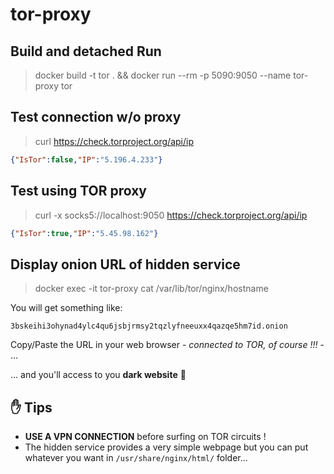 # tor-proxy

## Build and detached Run
> docker build -t tor . && docker run --rm -p 5090:9050 --name tor-proxy tor
## Test connection w/o proxy
> curl https://check.torproject.org/api/ip
```json
{"IsTor":false,"IP":"5.196.4.233"}
```
## Test using TOR proxy
> curl -x socks5://localhost:9050 https://check.torproject.org/api/ip
```json
{"IsTor":true,"IP":"5.45.98.162"}
```

## Display onion URL of hidden service 
> docker exec -it tor-proxy cat /var/lib/tor/nginx/hostname

You will get something like:

```
3bskeihi3ohynad4ylc4qu6jsbjrmsy2tqzlyfneeuxx4qazqe5hm7id.onion
```
Copy/Paste the URL in your web browser - _connected to TOR, of course !!!_ - ...

... and you'll access to you **dark website** :jack_o_lantern:

## ✋ Tips
- **USE A VPN CONNECTION** before surfing on TOR circuits !
- The hidden service provides a very simple webpage but you can put whatever you want in `/usr/share/nginx/html/` folder...
